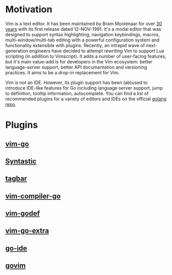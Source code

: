 # Motivation

Vim is a text editor. It has been maintained by Bram Moolenaar for over [30
years](https://web.archive.org/save/https://www.simplethread.com/vim-at-30-heres-why-its-still-relevant/)
with its first release dated 12-NOV-1991. It's a modal editor that was designed
to support syntax highlighting, navigation keybindings, macros,
multi-window/multi-tab editing with a powerful configuration system and
functionality extensible with plugins. Recently, an intrepid wave of
next-generation engineers have decided to attempt rewriting Vim to support Lua
scripting (in addition to Vimscript). It adds a number of user-facing features,
but it's main value-add is for developers in the Vim ecosystem: better
language-server support, better API documentation and versioning practices. It
aims to be a drop-in replacement for Vim.

Vim is not an IDE. However, its plugin support has been (ab)used to introduce
IDE-like features for Go including language server support, jump to definition,
tooltip information, autocomplete. You can find a list of recommended plugins
for a variety of editors and IDEs on the official [golang
repo](https://github.com/golang/go/wiki/IDEsAndTextEditorPlugins).


# Plugins

## [vim-go](https://github.com/fatih/vim-go)

## [Syntastic](https://github.com/vim-syntastic/syntastic)

## [tagbar](https://github.com/preservim/tagbar)

## [vim-compiler-go](https://github.com/rjohnsondev/vim-compiler-go)

## [vim-godef](https://github.com/dgryski/vim-godef)

## [vim-go-extra](https://github.com/vim-jp/vim-go-extra)

## [go-ide](https://github.com/plentiform/go-ide)

## [govim](https://github.com/govim/govim)

